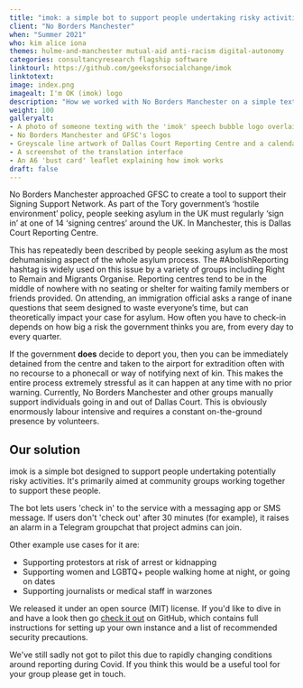 ```yaml
---
title: "imok: a simple bot to support people undertaking risky activities"
client: "No Borders Manchester"
when: "Summer 2021"
who: kim alice iona
themes: hulme-and-manchester mutual-aid anti-racism digital-autonomy
categories: consultancyresearch flagship software
linktourl: https://github.com/geeksforsocialchange/imok
linktotext:
image: index.png
imagealt: I'm OK (imok) logo
description: "How we worked with No Borders Manchester on a simple text bot to support and protect Asylum seekers who are forced to 'sign on'."
weight: 100
galleryalt:
- A photo of someone texting with the 'imok' speech bubble logo overlaid
- No Borders Manchester and GFSC's logos
- Greyscale line artwork of Dallas Court Reporting Centre and a calendar
- A screenshot of the translation interface
- An A6 'bust card' leaflet explaining how imok works
draft: false
---
```


No Borders Manchester approached GFSC to create a tool to support their Signing Support Network. As part of the Tory government’s ‘hostile environment’ policy, people seeking asylum in the UK must regularly ‘sign in’ at one of 14 ‘signing centres’ around the UK. In Manchester, this is Dallas Court Reporting Centre.

This has repeatedly been described by people seeking asylum as the most dehumanising aspect of the whole asylum process. The #AbolishReporting hashtag is widely used on this issue by a variety of groups including Right to Remain and Migrants Organise. Reporting centres tend to be in the middle of nowhere with no seating or shelter for waiting family members or friends provided. On attending, an immigration official asks a range of inane questions that seem designed to waste everyone’s time, but can theoretically impact your case for asylum. How often you have to check-in depends on how big a risk the government thinks you are, from every day to every quarter.

If the government **does** decide to deport you, then you can be immediately detained from the centre and taken to the airport for extradition often with no recourse to a phonecall or way of notifying next of kin. This makes the entire process extremely stressful as it can happen at any time with no prior warning. Currently, No Borders Manchester and other groups manually support individuals going in and out of Dallas Court. This is obviously enormously labour intensive and requires a constant on-the-ground presence by volunteers.

## Our solution

imok is a simple bot designed to support people undertaking potentially risky activities. It's primarily aimed at community groups working together to support these people.

The bot lets users 'check in' to the service with a messaging app or SMS message. If users don't 'check out' after 30 minutes (for example), it raises an alarm in a Telegram groupchat that project admins can join.

Other example use cases for it are:

-  Supporting protestors at risk of arrest or kidnapping
-  Supporting women and LGBTQ+ people walking home at night, or going on dates
-  Supporting journalists or medical staff in warzones

We released it under an open source (MIT) license. If you'd like to dive in and have a look then go [check it out](https://github.com/geeksforsocialchange/imok) on GitHub, which contains full instructions for setting up your own instance and a list of recommended security precautions.

We've still sadly not got to pilot this due to rapidly changing conditions around reporting during Covid. If you think this would be a useful tool for your group please get in touch.
